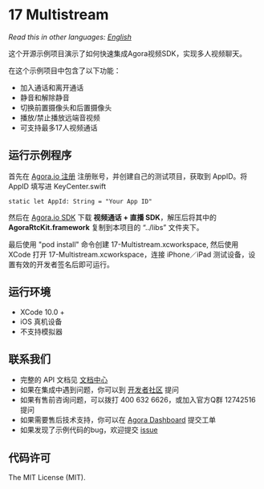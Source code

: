 # 17 Multistream

*Read this in other languages: [English](README.md)*

这个开源示例项目演示了如何快速集成Agora视频SDK，实现多人视频聊天。

在这个示例项目中包含了以下功能：

- 加入通话和离开通话
- 静音和解除静音
- 切换前置摄像头和后置摄像头
- 播放/禁止播放远端音视频
- 可支持最多17人视频通话

## 运行示例程序
首先在 [Agora.io 注册](https://dashboard.agora.io/cn/signup/) 注册账号，并创建自己的测试项目，获取到 AppID。将 AppID 填写进 KeyCenter.swift

```
static let AppId: String = "Your App ID"
```

然后在 [Agora.io SDK](https://docs.agora.io/cn/Agora%20Platform/downloads) 下载 **视频通话 + 直播 SDK**，解压后将其中的 **AgoraRtcKit.framework** 复制到本项目的 “../libs” 文件夹下。

最后使用 "pod install" 命令创建 17-Multistream.xcworkspace, 然后使用 XCode 打开 17-Multistream.xcworkspace，连接 iPhone／iPad 测试设备，设置有效的开发者签名后即可运行。

## 运行环境
* XCode 10.0 +
* iOS 真机设备
* 不支持模拟器

## 联系我们

- 完整的 API 文档见 [文档中心](https://docs.agora.io/cn/)
- 如果在集成中遇到问题，你可以到 [开发者社区](https://dev.agora.io/cn/) 提问
- 如果有售前咨询问题，可以拨打 400 632 6626，或加入官方Q群 12742516 提问
- 如果需要售后技术支持，你可以在 [Agora Dashboard](https://dashboard.agora.io) 提交工单
- 如果发现了示例代码的bug，欢迎提交 [issue](https://github.com/AgoraIO/Advanced-Video/issues)

## 代码许可

The MIT License (MIT).
